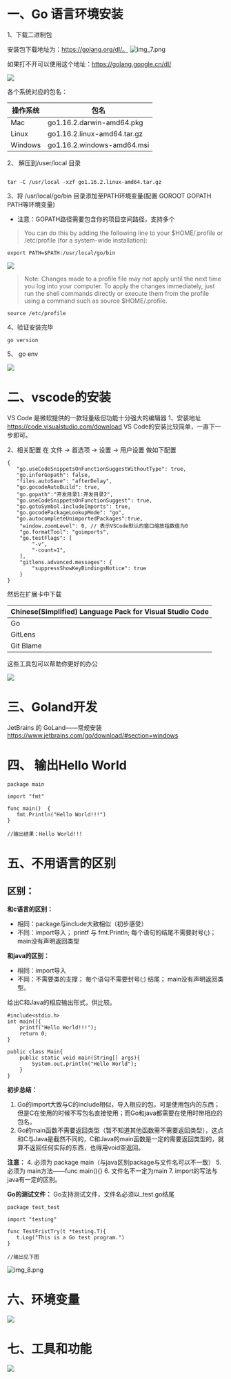 <!--
 * @Author: your name
 * @Date: 2021-04-01 20:55:30
 * @LastEditTime: 2021-04-02 16:09:31
 * @LastEditors: Please set LastEditors
 * @Description: In User Settings Edit
 * @FilePath: /go_notes/docs/搭建go开发环境.md
-->
# 一、Go 语言环境安装
1、下载二进制包

安装包下载地址为：https://golang.org/dl/。
![img_7.png](img_7.png)

如果打不开可以使用这个地址：https://golang.google.cn/dl/

![](./../assets/download.png)

各个系统对应的包名：

|    操作系统 | 包名  |
|  ----  | ----  |
| Mac  | go1.16.2.darwin-amd64.pkg  |
| Linux  | go1.16.2.linux-amd64.tar.gz  |
| Windows  | go1.16.2.windows-amd64.msi |

2、 解压到/user/local 目录

```

tar -C /usr/local -xzf go1.16.2.linux-amd64.tar.gz
```

3、将 /usr/local/go/bin 目录添加至PATH环境变量(配置 GOROOT  GOPATH  PATH等环境变量)
- 注意：GOPATH路径需要包含你的项目空间路径，支持多个

> You can do this by adding the following line to your $HOME/.profile or /etc/profile (for a system-wide installation):
```
export PATH=$PATH:/usr/local/go/bin
```

![](./../assets/gedit_profile.png)

> Note: Changes made to a profile file may not apply until the next time you log into your computer. To apply the changes immediately, just run the shell commands directly or execute them from the profile using a command such as source $HOME/.profile.


```
source /etc/profile
```

4、验证安装完毕
```
go version
```

5、 go env

![](./../assets/go_env.png)

# 二、vscode的安装
   VS Code 是微软提供的一款轻量级但功能十分强大的编辑器
1、安装地址
https://code.visualstudio.com/download
VS Code的安装比较简单，一直下一步即可。

2、相关配置
在 文件 →  首选项 → 设置 → 用户设置  做如下配置
```
{
   "go.useCodeSnippetsOnFunctionSuggestWithoutType": true,
   "go.inferGopath": false,
   "files.autoSave": "afterDelay",
   "go.gocodeAutoBuild": true,
   "go.gopath":"开发目录1:开发目录2",
   "go.useCodeSnippetsOnFunctionSuggest": true,
   "go.gotoSymbol.includeImports": true,
   "go.gocodePackageLookupMode": "go",
   "go.autocompleteUnimportedPackages":true,
    "window.zoomLevel": 0, // 表示VSCode默认的窗口缩放指数值为0
    "go.formatTool": "goimports",
    "go.testFlags": [
        "-v",
        "-count=1",
    ],
    "gitlens.advanced.messages": {
        "suppressShowKeyBindingsNotice": true
    }
}

```
然后在扩展卡中下载

|    Chinese(Simplified) Language Pack for Visual Studio Code| 
|  ----  | 
| Go| 
| GitLens|
| Git Blame  |

这些工具包可以帮助你更好的办公

![](./../assets/vscode_plugin.png)

# 三、Goland开发
JetBrains 的 GoLand——常规安装
https://www.jetbrains.com/go/download/#section=windows

# 四、 输出Hello World
```buildoutcfg
package main

import "fmt"

func main()  {
   fmt.Println("Hello World!!!")
}

//输出结果：Hello World!!!
```

# 五、不用语言的区别
## 区别：
**和c语言的区别：**
- 相同：package与include大致相似（初步感受）
- 不同：import导入； printf 与 fmt.Println; 每个语句的结尾不需要封号(;)； main没有声明返回类型

**和java的区别：**
- 相同：import导入
- 不同：不需要类的支撑； 每个语句不需要封号(;) 结尾； main没有声明返回类型。

给出C和Java的相应输出形式，供比较。

```editorconfig 
#include<stdio.h>
int main(){
    printf("Hello World!!!");
    return 0;
}

public class Main{
    public static void main(String[] args){
        System.out.println("Hello World");
    }
}

```

**初步总结：**
1. Go的import大致与C的include相似，导入相应的包，可是使用包内的东西；但是C在使用的时候不写包名直接使用；而Go和java都需要在使用时带相应的包名。
2. Go的main函数不需要返回类型（暂不知道其他函数需不需要返回类型），这点和C与Java是截然不同的，C和Java的main函数是一定的需要返回类型的，就算不返回任何实际的东西，也得用void空返回。

**注意：**
4. 必须为 package main（与java区别package与文件名可以不一致）
5. 必须为 main方法——func main(){}
6. 文件名不一定为main
7. import的写法与java有一定的区别。

**Go的测试文件：** 
Go支持测试文件，文件名必须以_test.go结尾

```golang
package test_test

import "testing"

func TestFristTry(t *testing.T){
   t.Log("This is a Go test program.")
}

//输出见下图
```
![img_8.png](img_8.png)


# 六、环境变量
![](../assets/const.webp)

# 七、工具和功能

![](../assets/toolsingo.webp)
